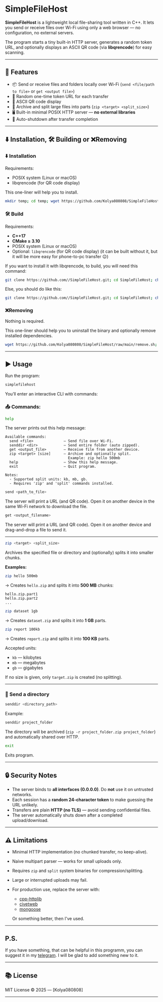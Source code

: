 # SimpleFileHost

**SimpleFileHost** is a lightweight local file-sharing tool written in C++.
It lets you send or receive files over Wi-Fi using only a web browser — no configuration, no external servers.

The program starts a tiny built-in HTTP server, generates a random token URL, and optionally displays an ASCII QR code (via **libqrencode**) for easy scanning.

---

## 🚀 Features

- 📦 Send or receive files and folders locally over Wi-Fi (`send <file/path to file>` or `get <output file>`)
- 🔑 Random one-time token URL for each transfer
- 🧾 ASCII QR code display
- 🧩 Archive and split large files into parts (`zip <target> <split_size>`)
- 🖥️ Built-in minimal POSIX HTTP server — **no external libraries**
- 🧹 Auto-shutdown after transfer completion

---
## ⬇️ Installation, 🛠️ Building or ❌Removing

### ⬇️ Installation

Requirements:
- POSIX system (Linux or macOS)
- libqrencode (for QR code display)

This one-liner will help you to install.

```bash
mkdir temp; cd temp; wget https://github.com/Kolya080808/SimpleFileHost/releases/download/v1.0/release.zip; unzip release.zip; chmod +x install.sh; sudo ./install.sh; cd ../../; rm -r temp
```

### 🛠️ Build

Requirements:
- **C++17**
- **CMake ≥ 3.10**
- POSIX system (Linux or macOS)
- Optional: `libqrencode` (for QR code display) (it can be built without it, but it will be more easy for phone-to-pc transfer 😉)

If you want to install it with libqrencode, to build, you will need this command: 

```bash
git clone https://github.com//SimpleFileHost.git; cd SimpleFileHost; chmod +x build.sh; ./build.sh
````

Else, you should do like this:
```bash
git clone https://github.com//SimpleFileHost.git; cd SimpleFileHost; chmod +x build.sh; sed -i 's/\s*libqrencode[-a-z]*//g; s/\s*qrencode//g' build.sh; ./build.sh
```

### ❌Removing

Nothing is required.

This one-liner should help you to uninstall the binary and optionally remove installed dependencies.

```bash
wget https://github.com/Kolya080808/SimpleFileHost/raw/main/remove.sh; chmod +x remove.sh; ./remove.sh
```

---

## ▶️ Usage

Run the program:

```bash
simplefilehost
```

You’ll enter an interactive CLI with commands:

### 📤 Commands:

```bash
help
```

The server prints out this help message:
```
Available commands:
  send <file>              — Send file over Wi-Fi.
  senddir <dir>            — Send entire folder (auto zipped).
  get <output_file>        — Receive file from another device.
  zip <target> [size]      — Archive and optionally split.
                             Example: zip hello 500mb
  help                     — Show this help message.
  exit                     — Quit program.

Notes:
  - Supported split units: kb, mb, gb.
  - Requires 'zip' and 'split' commands installed.
```

```bash
send <path_to_file>
```

The server will print a URL (and QR code).
Open it on another device in the same Wi-Fi network to download the file.


```bash
get <output_filename>
```

The server will print a URL (and QR code).
Open it on another device and drag-and-drop a file to send it.

---

```bash
zip <target> <split_size>
```

Archives the specified file or directory and (optionally) splits it into smaller chunks.

**Examples:**

```bash
zip hello 500mb
```

→ Creates `hello.zip` and splits it into **500 MB** chunks:

```
hello.zip.part1
hello.zip.part2
...
```

```bash
zip dataset 1gb
```

→ Creates `dataset.zip` and splits it into **1 GB** parts.

```bash
zip report 100kb
```

→ Creates `report.zip` and splits it into **100 KB** parts.

Accepted units:

* `kb` — kilobytes
* `mb` — megabytes
* `gb` — gigabytes

If no size is given, only `target.zip` is created (no splitting).

---

### 🧳 Send a directory

```bash
senddir <directory_path>
```

Example:

```bash
senddir project_folder
```

The directory will be archived (`zip -r project_folder.zip project_folder`) and automatically shared over HTTP.

```bash
exit
```
Exits program.

---

## 🔒 Security Notes

* The server binds to **all interfaces (0.0.0.0)**. Do **not** use it on untrusted networks.
* Each session has a **random 24-character token** to make guessing the URL unlikely.
* Transfers are plain **HTTP (no TLS)** — avoid sending confidential files.
* The server automatically shuts down after a completed upload/download.

---

## ⚠️ Limitations

* Minimal HTTP implementation (no chunked transfer, no keep-alive).
* Naive multipart parser — works for small uploads only.
* Requires `zip` and `split` system binaries for compression/splitting.
* Large or interrupted uploads may fail.
* For production use, replace the server with:

  * [cpp-httplib](https://github.com/yhirose/cpp-httplib)
  * [civetweb](https://github.com/civetweb/civetweb)
  * [mongoose](https://github.com/cesanta/mongoose)

  Or something better, then I've used.

---
## P.S.

If you have something, that can be helpful in this programm, you can suggest it in my [telegram](https://kolya080808.t.me/). I will be glad to add something new to it.

---

## 📚 License

MIT License © 2025 — [Kolya080808]

---
